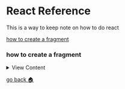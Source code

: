 # React Reference

This is a way to keep note on how to do  react

[how to create a fragment][fragments]

[fragments]:#how-to-create-a-fragment
[home]:#react-reference

### how to create a fragment

<details>
<summary>
View Content
</summary>



**references**
- [Fragments](https://reactjs.org/docs/fragments.html)

**React Definition**: A common pattern in React is for a component to return multiple elements. Fragments let you group a list of children without adding extra nodes to the DOM.

**My Definition:** I think it is used to encase other child components, but I don't know if it is better than enclosing child 
components with <React.Fragment> or just <div> tags

```
render() {
  return (
    <React.Fragment>
      <ChildA />
      <ChildB />
      <ChildC />
    </React.Fragment>
  );
}
```


**item.js** 
```js
import React from "react";
import ReactDOM from "react-dom";

export default class Item extends React.Component{
    
    render(){
            var code  = this.props.code;
          if (code == "" || code == undefined)
               code = "there is no code"
        
        return(
            <React.Fragment>
                <ul>
                    <li>{code}</li>
                    <li>{this.props.item}</li>
                </ul>
            </React.Fragment>
        );
    }
}


```

**list.js**
```js
import React from "react";
import ReactDOM from "react-dom";
import Item from "./item.js"

export default class List extends React.Component {
    
    constructor(props){
        super(props);
        this.url = "http://apiv3.iucnredlist.org/api/v3/country/list?token=9bb4facb6d23f48efbf424bb05c0c1ef1cf6f468393bc745d42179ac4aca5fee";
        this.state = {urls:[]};
        this.get = this.get.bind(this);
        this.setData = this.setData.bind(this);
        this.size = 3;
        this.addMore = this.addMore.bind(this);
    }
    
    addMore(){
        
        this.size +=3;
        
        this.get();
    }
    
    setData(data){
        
        var size = 3, urls = [];
         
            for(let x = 0; x < this.size; x++){
            console.log(data[x])
//            console.log(data[x].country)
            urls[x] = data[x];
            }
        
            this.setState({urls:urls})
        
        
    }
    
    componentWillMount(){
        this.get();
    }
    
    get(){
        
       
        
        
        fetch(this.url)
        .then(result =>{
            return result.json();
        })
        .then(result =>{
            //console.log(result)
             this.setData(result.results);
        })
        .catch(err =>{
            console.log(err)
        })
        
       
       
        
    }
    
    render(){
        
        var items;
        if( this.state.urls.length > 0){
           items = this.state.urls.map(element =>{
                return <Item item={element.country} key={element.isocode} code={element.isocode}/>
            })
        }else{
            items = <Item item="something is needed" />
        }
        
         return (<div>Now lets see if it works
            <div className="my-4">
            {items}
            </div>
                <button className="btn btn-primary" onClick={this.addMore}> Add More</button>
            </div>) ;
        
    }
 
};

```

**root.js**
```js
import React from "react";
import ReactDOM from "react-dom";
//import Item from "./item.js"
import List from "./list.js"


class Root extends React.Component {
    
   render(){
       return(<List />);
}
 
}; 

ReactDOM.render(<Root />, document.getElementById("root"));
```

</details>

[go back :house:][home]
